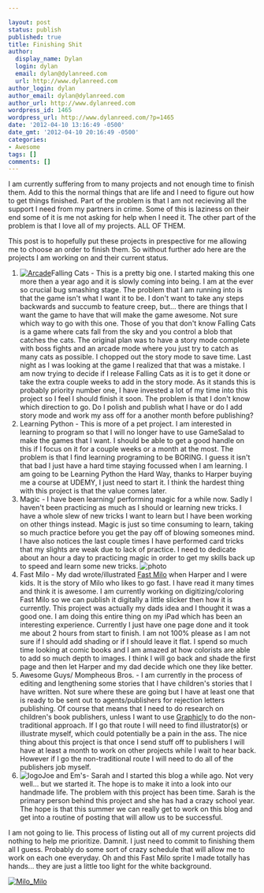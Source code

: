 ```yaml
---

layout: post
status: publish
published: true
title: Finishing Shit
author:
  display_name: Dylan
  login: dylan
  email: dylan@dylanreed.com
  url: http://www.dylanreed.com
author_login: dylan
author_email: dylan@dylanreed.com
author_url: http://www.dylanreed.com
wordpress_id: 1465
wordpress_url: http://www.dylanreed.com/?p=1465
date: '2012-04-10 13:16:49 -0500'
date_gmt: '2012-04-10 20:16:49 -0500'
categories:
- Awesome
tags: []
comments: []
---
```


I am currently suffering from to many projects and not enough time to finish them. Add to this the normal things that are life and I need to figure out how to get things finished. Part of the problem is that I am not recieving all the support I need from my partners in crime. Some of this is laziness on their end some of it is me not asking for help when I need it. The other part of the problem is that I love all of my projects. ALL OF THEM.

This post is to hopefully put these projects in prespective for me allowing me to choose an order to finish them. So without further ado here are the projects I am working on and their current status.

  1. [![][1]][2]Falling Cats - This is a pretty big one. I started making this one more then a year ago and it is slowly coming into being. I am at the ever so crucial bug smashing stage. The problem that I am running into is that the game isn't what I want it to be. I don't want to take any steps backwards and succumb to feature creep, but... there are things that I want the game to have that will make the game awesome. Not sure which way to go with this one. Those of you that don't know Falling Cats is a game where cats fall from the sky and you control a blob that catches the cats. The original plan was to have a story mode complete with boss fights and an arcade mode where you just try to catch as many cats as possible. I chopped out the story mode to save time. Last night as I was looking at the game I realized that that was a mistake. I am now trying to decide if I release Falling Cats as it is to get it done or take the extra couple weeks to add in the story mode. As it stands this is probably priority number one, I have invested a lot of my time into this project so I feel I should finish it soon. The problem is that I don't know which direction to go. Do I polish and publish what I have or do I add story mode and work my ass off for a another month before publishing?
  2. Learning Python - This is more of a pet project. I am interested in learning to program so that I will no longer have to use GameSalad to make the games that I want. I should be able to get a good handle on this if I focus on it for a couple weeks or a month at the most. The problem is that I find learning programing to be BORING. I guess it isn't that bad I just have a hard time staying focussed when I am learning. I am going to be Learning Python the Hard Way, thanks to Harper buying me a course at UDEMY, I just need to start it. I think the hardest thing with this project is that the value comes later.
  3. Magic - I have been learning/ performing magic for a while now. Sadly I haven't been practicing as much as I should or learning new tricks. I have a whole slew of new tricks I want to learn but I have been working on other things instead. Magic is just so time consuming to learn, taking so much practice before you get the pay off of blowing someones mind. I have also notices the last couple times I have performed card tricks that my slights are weak due to lack of practice. I need to dedicate about an hour a day to practicing magic in order to get my skills back up to speed and learn some new tricks. ![][3]
  4. Fast Milo - My dad wrote/illustrated [Fast Milo][4] when Harper and I were kids. It is the story of Milo who likes to go fast. I have read it many times and think it is awesome. I am currently working on digitizing/coloring Fast Milo so we can publish it digitally a little slicker then how it is currently. This project was actually my dads idea and I thought it was a good one. I am doing this entire thing on my iPad which has been an interesting experience. Currently I just have one page done and it took me about 2 hours from start to finish. I am not 100% please as I am not sure if I should add shading or if I should leave it flat. I spend so much time looking at comic books and I am amazed at how colorists are able to add so much depth to images. I think I will go back and shade the first page and then let Harper and my dad decide which one they like better.
  5. Awesome Guys/ Mompheous Bros. - I am currently in the process of editing and lengthening some stories that I have children's stories that I have written. Not sure where these are going but I have at least one that is ready to be sent out to agents/publishers for rejection letters publishing. Of course that means that I need to do research on children's book publishers, unless I want to use [Graphicly][5] to do the non-traditional approach. If I go that route  I will need to find illustrator(s) or illustrate myself, which could potentially be a pain in the ass. The nice thing about this project is that once I send stuff off to publishers I will have at least a month to work on other projects while I wait to hear back. However if I go the non-traditional route I will need to do all of the publishers job myself.
  6. ![][6]Joe and Em's-  Sarah and I started this blog a while ago. Not very well... but we started it. The hope is to make it into a look into our handmade life. The problem with this project has been time. Sarah is the primary person behind this project and she has had a crazy school year. The hope is that this summer we can really get to work on this blog and get into a routine of posting that will allow us to be successful.
  


   [1]: http://www.dylanreed.com/wp-content/uploads/2012/04/Arcade-200x300.png (Arcade)
   [2]: http://www.dylanreed.com/wp-content/uploads/2012/04/Arcade.png
   [3]: http://www.dylanreed.com/wp-content/uploads/2012/04/photo-225x300.jpg (photo)
   [4]: http://www.fastmilo.com/
   [5]: http://graphicly.com
   [6]: http://joeandem.com/wp-content/uploads/2010/06/joeandems.png (logo)

  
I am not going to lie. This process of listing out all of my current projects did nothing to help me prioritize. Damnit. I just need to commit to finishing them all I guess. Probably do some sort of crazy schedule that will allow me to work on each one everyday. Oh and this Fast Milo sprite I made totally has hands... they are just a little too light for the white background.

[![][7]][8]

   [7]: http://www.dylanreed.com/wp-content/uploads/2012/04/Milo_Milo.gif (Milo_Milo)
   [8]: http://www.dylanreed.com/wp-content/uploads/2012/04/Milo_Milo.gif

